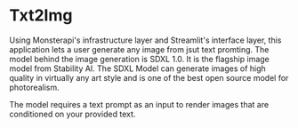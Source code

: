 # Txt2Img

Using Monsterapi's infrastructure layer and Streamlit's interface layer, this application lets a user generate any image from jsut text promting. The model behind the image generation is SDXL 1.0. It is the flagship image model from Stability 
AI. The SDXL Model can generate images of high quality in virtually any art style and is one of the best open source model for photorealism.

The model requires a text prompt as an input to render images that are conditioned on your provided text.